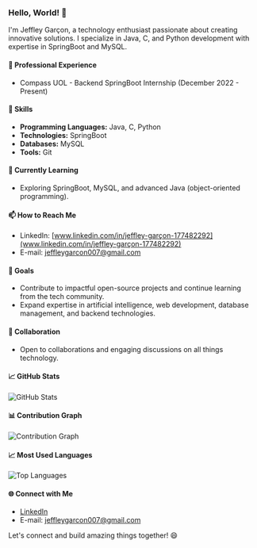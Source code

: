 ### Hello, World! 👋

I'm Jeffley Garçon, a technology enthusiast passionate about creating innovative solutions. I specialize in Java, C, and Python development with expertise in SpringBoot and MySQL.

#### 💼 Professional Experience
- Compass UOL - Backend SpringBoot Internship (December 2022 - Present)

#### 🚀 Skills
- **Programming Languages:** Java, C, Python
- **Technologies:** SpringBoot
- **Databases:** MySQL
- **Tools:** Git

#### 🌱 Currently Learning
- Exploring SpringBoot, MySQL, and advanced Java (object-oriented programming).

#### 📫 How to Reach Me
- LinkedIn: [www.linkedin.com/in/jeffley-garçon-177482292](www.linkedin.com/in/jeffley-garçon-177482292)
- E-mail: jeffleygarcon007@gmail.com

#### 🎯 Goals
- Contribute to impactful open-source projects and continue learning from the tech community.
- Expand expertise in artificial intelligence, web development, database management, and backend technologies.

#### 🤝 Collaboration
- Open to collaborations and engaging discussions on all things technology.


#### 📈 GitHub Stats
![GitHub Stats](https://github-readme-stats.vercel.app/api?username=Jeffleyg&show_icons=true&count_private=true&hide=contribs&theme=graywhite)

#### 📊 Contribution Graph
![Contribution Graph](https://github-readme-streak-stats.herokuapp.com/?user=Jeffleyg&theme=default)

#### 📈 Most Used Languages
![Top Languages](https://github-readme-stats.vercel.app/api/top-langs/?username=Jeffleyg&layout=compact&theme=graywhite)

#### 🌐 Connect with Me
- [LinkedIn](www.linkedin.com/in/jeffley-garçon-177482292)
- E-mail: jeffleygarcon007@gmail.com

Let's connect and build amazing things together! 😄
